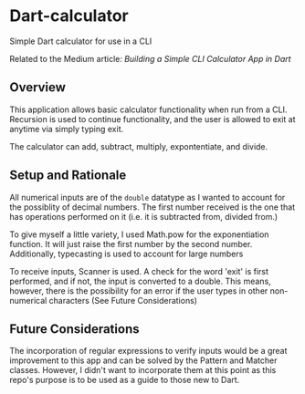 # Dart-calculator
Simple Dart calculator for use in a CLI

Related to the Medium article: *Building a Simple CLI Calculator App in Dart*

## Overview

This application allows basic calculator functionality when run from a CLI. Recursion is used to continue functionality, and the user is allowed to exit at anytime via simply typing exit.

The calculator can add, subtract, multiply, expontentiate, and divide.

## Setup and Rationale

All numerical inputs are of the `double` datatype as I wanted to account for the possiblity of decimal numbers.
The first number received is the one that has operations performed on it (i.e. it is subtracted from, divided from.)

To give myself a little variety, I used Math.pow for the exponentiation function. It will just raise the first number by the second number. Additionally, typecasting is used to account for large numbers

To receive inputs, Scanner is used. A check for the word 'exit' is first performed, and if not, the input is converted to a double.
This means, however, there is the possibility for an error if the user types in other non-numerical characters (See Future Considerations)

## Future Considerations

The incorporation of regular expressions to verify inputs would be a great improvement to this app and can be solved by 
the Pattern and Matcher classes. However, I didn't want to incorporate them at this point as this repo's purpose is to be used
as a guide to those new to Dart. 